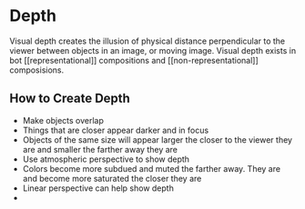 # Depth
Visual depth creates the illusion of physical distance perpendicular to the viewer between objects in an image, or moving image. Visual depth exists in bot [[representational]] compositions and [[non-representational]] composisions.
## How to Create Depth
- Make objects overlap
- Things that are closer appear darker and in focus
- Objects of the same size will appear larger the closer to the viewer they are and smaller the farther away they are
- Use atmospheric perspective to show depth
- Colors become more subdued and muted the farther away. They are and become more saturated the closer they are
- Linear perspective can help show depth
- 